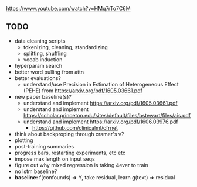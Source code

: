 https://www.youtube.com/watch?v=HMq7rTo7C6M


## TODO
* data cleaning scripts
    * tokenizing, cleaning, standardizing
    * splitting, shuffling
    * vocab induction
* hyperparam search
* better word pulling from attn
* better evaluations?
    * understand/use Precision in Estimation of Heterogeneous Effect (PEHE) from https://arxiv.org/pdf/1605.03661.pdf
* new paper baseline(s)?
    * understand and implement https://arxiv.org/pdf/1605.03661.pdf
    * understand and implement https://scholar.princeton.edu/sites/default/files/bstewart/files/ais.pdf
    * understand and implement https://arxiv.org/pdf/1606.03976.pdf
         * https://github.com/clinicalml/cfrnet
* think about backproping through cramer's v?
* plotting
* post-training summaries
* progress bars, restarting experiments, etc etc
* impose max length on input seqs
* figure out why mixed regression is taking 4ever to train
* no lstm baseline?
* **baseline:** f(confounds) => Y, take residual, learn g(text) => residual

